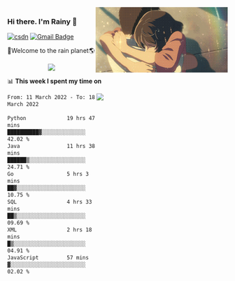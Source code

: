 <img  align='right' height="150" src="https://github.com/LikeRainDay/LikeRainDay/blob/master/pic/img_rain_1.gif?raw=true">



### Hi there. I'm Rainy :lemon:

[![csdn](https://img.shields.io/badge/-csdn-c14438?style=flat-square&logo=c&logoColor=white)](https://blog.csdn.net/qq_15807167)
[![Gmail Badge](https://img.shields.io/badge/-gmail-c14438?style=flat-square&logo=Gmail&logoColor=white&link=mailto:houshuai0816@gmail.com)](mailto:houshuai0816@gmail.com)

🚀Welcome to the rain planet🌎

<center>
<img align='center'  src="https://source.unsplash.com/random/1200x600">
</center>

📊 **This week I spent my time on**

<img align='right'   width="300" src="https://github-readme-stats.vercel.app/api?username=LikeRainDay&show_icons=true&title_color=fff&icon_color=79ff97&text_color=9f9f9f&bg_color=151515">

<!--START_SECTION:waka-->

```text
From: 11 March 2022 - To: 18 March 2022

Python             19 hrs 47 mins  ██████████▓░░░░░░░░░░░░░░   42.02 %
Java               11 hrs 38 mins  ██████▒░░░░░░░░░░░░░░░░░░   24.71 %
Go                 5 hrs 3 mins    ██▓░░░░░░░░░░░░░░░░░░░░░░   10.75 %
SQL                4 hrs 33 mins   ██▒░░░░░░░░░░░░░░░░░░░░░░   09.69 %
XML                2 hrs 18 mins   █▒░░░░░░░░░░░░░░░░░░░░░░░   04.91 %
JavaScript         57 mins         ▓░░░░░░░░░░░░░░░░░░░░░░░░   02.02 %
```

<!--END_SECTION:waka-->
